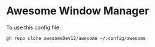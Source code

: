 # Awesome Window Manager

To use this config file
```
gh repo clone awesomeDev12/awesome ~/.config/awesome
```

